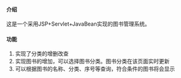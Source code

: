 #### 介绍  
这是一个采用JSP+Servlet+JavaBean实现的图书管理系统。

#### 功能  

1. 实现了分类的增删改查
2. 实现图书的增加，可以选择图书分类。图书分类在该页面实时更新
3. 可以根据图书的名称、分类、序号等查询，符合条件的图书将会显示

